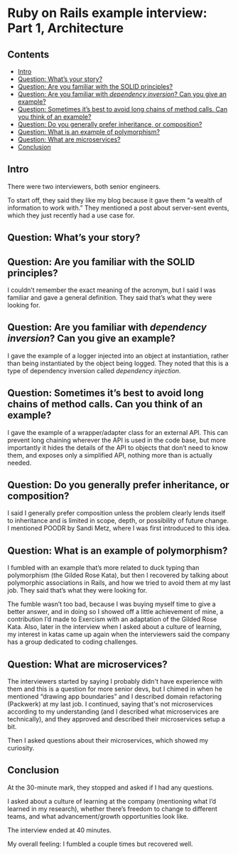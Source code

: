 <!-- omit in toc -->
# Ruby on Rails example interview: Part 1, Architecture

<!-- omit in toc -->
## Contents

- [Intro](#intro)
- [Question: What’s your story?](#question-whats-your-story)
- [Question: Are you familiar with the SOLID principles?](#question-are-you-familiar-with-the-solid-principles)
- [Question: Are you familiar with *dependency inversion*? Can you give an example?](#question-are-you-familiar-with-dependency-inversion-can-you-give-an-example)
- [Question: Sometimes it’s best to avoid long chains of method calls. Can you think of an example?](#question-sometimes-its-best-to-avoid-long-chains-of-method-calls-can-you-think-of-an-example)
- [Question: Do you generally prefer inheritance, or composition?](#question-do-you-generally-prefer-inheritance-or-composition)
- [Question: What is an example of polymorphism?](#question-what-is-an-example-of-polymorphism)
- [Question: What are microservices?](#question-what-are-microservices)
- [Conclusion](#conclusion)

## Intro

There were two interviewers, both senior engineers.

To start off, they said they like my blog because it gave them “a wealth of information to work with.” They mentioned a post about server-sent events, which they just recently had a use case for.

## Question: What’s your story?

## Question: Are you familiar with the SOLID principles?

I couldn’t remember the exact meaning of the acronym, but I said I was familiar and gave a general definition. They said that’s what they were looking for.

## Question: Are you familiar with *dependency inversion*? Can you give an example?

I gave the example of a logger injected into an object at instantiation, rather than being instantiated by the object being logged. They noted that this is a type of dependency inversion called *dependency injection*.

## Question: Sometimes it’s best to avoid long chains of method calls. Can you think of an example?

I gave the example of a wrapper/adapter class for an external API. This can prevent long chaining wherever the API is used in the code base, but more importantly it hides the details of the API to objects that don’t need to know them, and exposes only a simplified API, nothing more than is actually needed.

## Question: Do you generally prefer inheritance, or composition?

I said I generally prefer composition unless the problem clearly lends itself to inheritance and is limited in scope, depth, or possibility of future change. I mentioned POODR by Sandi Metz, where I was first introduced to this idea.

## Question: What is an example of polymorphism?

I fumbled with an example that’s more related to duck typing than polymorphism (the Gilded Rose Kata), but then I recovered by talking about polymorphic associations in Rails, and how we tried to avoid them at my last job. They said that’s what they were looking for.

The fumble wasn’t too bad, because I was buying myself time to give a better answer, and in doing so I showed off a little achievement of mine, a contribution I’d made to Exercism with an adaptation of the Gilded Rose Kata. Also, later in the interview when I asked about a culture of learning, my interest in katas came up again when the interviewers said the company has a group dedicated to coding challenges.

## Question: What are microservices?

The interviewers started by saying I probably didn't have experience with them and this is a question for more senior devs, but I chimed in when he mentioned “drawing app boundaries” and I described domain refactoring (Packwerk) at my last job. I continued, saying that's not microservices according to my understanding (and I described what microservices are technically), and they approved and described their microservices setup a bit.

Then I asked questions about their microservices, which showed my curiosity.

## Conclusion

At the 30-minute mark, they stopped and asked if I had any questions.

I asked about a culture of learning at the company (mentioning what I’d learned in my research), whether there’s freedom to change to different teams, and what advancement/growth opportunities look like.

The interview ended at 40 minutes.

My overall feeling: I fumbled a couple times but recovered well.
